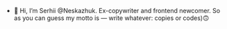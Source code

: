 - 👋 Hi, I’m Serhii @Neskazhuk. Ex-copywriter and frontend newcomer. So as you can guess my motto is — write whatever: copies or codes)🙃

